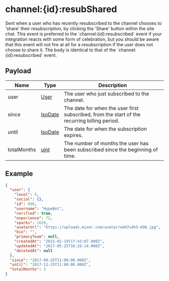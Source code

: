 # channel:{id}:resubShared

Sent when a user who has recently resubscribed to the channel chooses to &#x27;share&#x27; their resubscription, by clicking the &#x27;Share&#x27; button within the site chat. This event is preferred to the &#x60;channel:{id}:resubscribed&#x60; event if your integration reacts with some form of celebration, but you should be aware that this event will not fire at all for a resubscription if the user does not choose to share it. The body is identical to that of the &#x60;channel:{id}:resubscribed&#x60; event.

## Payload
|Name|Type|Description|
|----|----|-----------|
|user|[User](/rest/index.html#User)|The user who just subscribed to the channel.|
|since|[IsoDate](/rest/index.html#IsoDate)|The date for when the user first subscribed, from the start of the recurring billing period.|
|until|[IsoDate](/rest/index.html#IsoDate)|The date for when the subscription expires.|
|totalMonths|[uint](/rest/index.html#uint)|The number of months the user has been subscribed since the beginning of time.|

## Example
```json
{
  "user": {
    "level": 5,
    "social": {},
    "id": 696,
    "username": "HypeBot",
    "verified": true,
    "experience": 72,
    "sparks": 1620,
    "avatarUrl": "https://uploads.mixer.com/avatar/ed47s4h5-696.jpg",
    "bio": "",
    "primaryTeam": null,
    "createdAt": "2015-02-19T17:43:07.000Z",
    "updatedAt": "2017-05-25T16:26:14.000Z",
    "deletedAt": null
  },
  "since": "2017-09-25T11:00:00.000Z",
  "until": "2017-12-25T11:00:00.000Z",
  "totalMonths": 3
}
```
